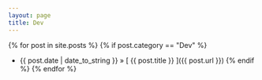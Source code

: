 ```yaml
---
layout: page
title: Dev
---
```

{% for post in site.posts %}
  {% if post.category == "Dev" %}
* {{ post.date | date_to_string }} &raquo; [ {{ post.title }} ]({{ post.url }})
  {% endif %}
{% endfor %}